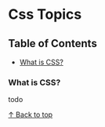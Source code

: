 # Css Topics

## Table of Contents
- [What is CSS?](#what-is-css)

### What is CSS?

todo

[↑ Back to top](#css-topics)


